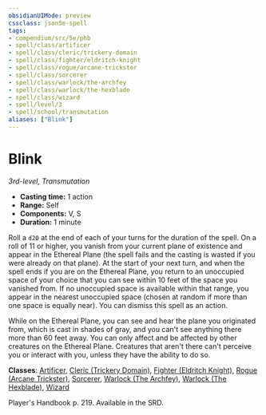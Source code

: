 ```yaml
---
obsidianUIMode: preview
cssclass: json5e-spell
tags:
- compendium/src/5e/phb
- spell/class/artificer
- spell/class/cleric/trickery-domain
- spell/class/fighter/eldritch-knight
- spell/class/rogue/arcane-trickster
- spell/class/sorcerer
- spell/class/warlock/the-archfey
- spell/class/warlock/the-hexblade
- spell/class/wizard
- spell/level/3
- spell/school/transmutation
aliases: ["Blink"]
---
```

# Blink
*3rd-level, Transmutation*  

- **Casting time:** 1 action
- **Range:** Self
- **Components:** V, S
- **Duration:** 1 minute

Roll a `d20` at the end of each of your turns for the duration of the spell. On a roll of 11 or higher, you vanish from your current plane of existence and appear in the Ethereal Plane (the spell fails and the casting is wasted if you were already on that plane). At the start of your next turn, and when the spell ends if you are on the Ethereal Plane, you return to an unoccupied space of your choice that you can see within 10 feet of the space you vanished from. If no unoccupied space is available within that range, you appear in the nearest unoccupied space (chosen at random if more than one space is equally near). You can dismiss this spell as an action.

While on the Ethereal Plane, you can see and hear the plane you originated from, which is cast in shades of gray, and you can't see anything there more than 60 feet away. You can only affect and be affected by other creatures on the Ethereal Plane. Creatures that aren't there can't perceive you or interact with you, unless they have the ability to do so.

**Classes**: [Artificer](../classes/artificer-tce.md#), [Cleric (Trickery Domain)](../classes/cleric-trickery-domain.md#), [Fighter (Eldritch Knight)](../classes/fighter-eldritch-knight.md#), [Rogue (Arcane Trickster)](../classes/rogue-arcane-trickster.md#), [Sorcerer](../classes/sorcerer.md#), [Warlock (The Archfey)](../classes/warlock-the-archfey.md#), [Warlock (The Hexblade)](../classes/warlock-the-hexblade-xge.md#), [Wizard](../classes/wizard.md#)

Player's Handbook p. 219. Available in the SRD.